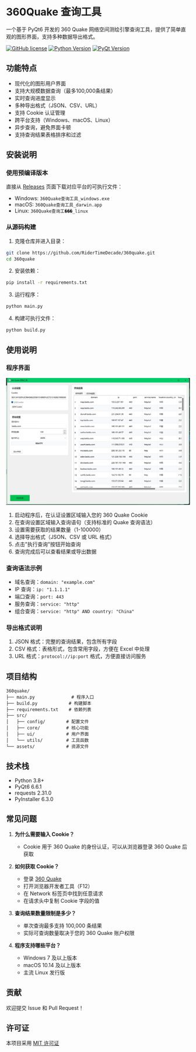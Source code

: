 # 360Quake 查询工具

一个基于 PyQt6 开发的 360 Quake 网络空间测绘引擎查询工具，提供了简单直观的图形界面，支持多种数据导出格式。

[![GitHub license](https://img.shields.io/github/license/RiderTimeDecade/360quake)](https://github.com/RiderTimeDecade/360quake/blob/main/LICENSE)
[![Python Version](https://img.shields.io/badge/python-3.8+-blue.svg)](https://www.python.org/downloads/)
[![PyQt Version](https://img.shields.io/badge/PyQt-6.6.1-green.svg)](https://pypi.org/project/PyQt6/)

## 功能特点

- 现代化的图形用户界面
- 支持大规模数据查询（最多100,000条结果）
- 实时查询进度显示
- 多种导出格式（JSON、CSV、URL）
- 支持 Cookie 认证管理
- 跨平台支持（Windows、macOS、Linux）
- 异步查询，避免界面卡顿
- 支持查询结果表格排序和过滤

## 安装说明

### 使用预编译版本

直接从 [Releases](https://github.com/RiderTimeDecade/360quake/releases) 页面下载对应平台的可执行文件：

- Windows: `360Quake查询工具_windows.exe`
- macOS: `360Quake查询工具_darwin.app`
- Linux: `360Quake查询工���_linux`

### 从源码构建

1. 克隆仓库并进入目录：
```bash
git clone https://github.com/RiderTimeDecade/360quake.git
cd 360quake
```

2. 安装依赖：
```bash
pip install -r requirements.txt
```

3. 运行程序：
```bash
python main.py
```

4. 构建可执行文件：
```bash
python build.py
```

## 使用说明

### 程序界面

![图片](./assets/360quake.png)

1. 启动程序后，在认证设置区域输入您的 360 Quake Cookie
2. 在查询设置区域输入查询语句（支持标准的 Quake 查询语法）
3. 设置需要获取的结果数量（1-100000）
4. 选择导出格式（JSON、CSV 或 URL 格式）
5. 点击"执行查询"按钮开始查询
6. 查询完成后可以查看结果或导出数据

### 查询语法示例

- 域名查询：`domain: "example.com"`
- IP 查询：`ip: "1.1.1.1"`
- 端口查询：`port: 443`
- 服务查询：`service: "http"`
- 组合查询：`service: "http" AND country: "China"`

### 导出格式说明

1. JSON 格式：完整的查询结果，包含所有字段
2. CSV 格式：表格形式，包含常用字段，方便在 Excel 中处理
3. URL 格式：`protocol://ip:port` 格式，方便直接访问服务

## 项目结构

```
360quake/
├── main.py              # 程序入口
├── build.py            # 构建脚本
├── requirements.txt    # 依赖列表
├── src/
│   ├── config/        # 配置文件
│   ├── core/          # 核心功能
│   ├── ui/            # 用户界面
│   └── utils/         # 工具函数
└── assets/            # 资源文件
```

## 技术栈

- Python 3.8+
- PyQt6 6.6.1
- requests 2.31.0
- PyInstaller 6.3.0

## 常见问题

1. **为什么需要输入 Cookie？**
   - Cookie 用于 360 Quake 的身份认证，可以从浏览器登录 360 Quake 后获取

2. **如何获取 Cookie？**
   - 登录 [360 Quake](https://quake.360.net/)
   - 打开浏览器开发者工具（F12）
   - 在 Network 标签页中找到任意请求
   - 在请求头中复制 Cookie 字段的值

3. **查询结果数量限制是多少？**
   - 单次查询最多支持 100,000 条结果
   - 实际可查询数量取决于您的 360 Quake 账户权限

4. **程序支持哪些平台？**
   - Windows 7 及以上版本
   - macOS 10.14 及以上版本
   - 主流 Linux 发行版

## 贡献

欢迎提交 Issue 和 Pull Request！

## 许可证

本项目采用 [MIT 许可证](LICENSE) 